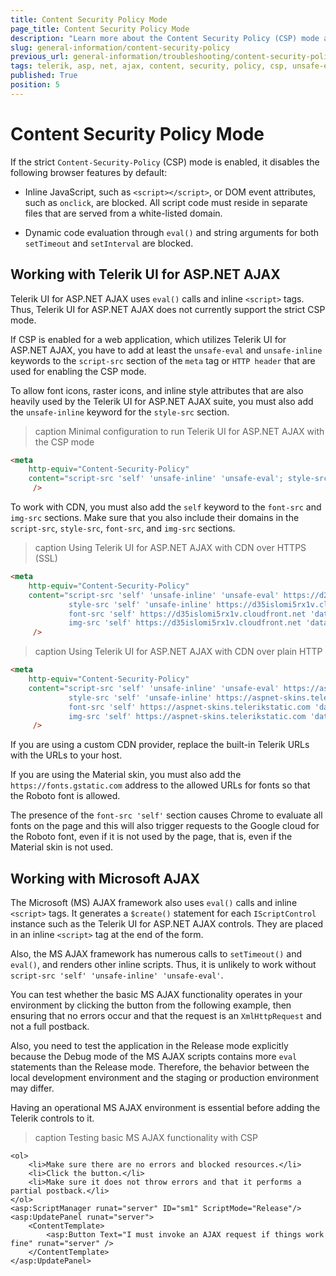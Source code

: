 ```yaml
---
title: Content Security Policy Mode
page_title: Content Security Policy Mode
description: "Learn more about the Content Security Policy (CSP) mode and how to work with it in Telerik UI for ASP.NET AJAX and Microsoft AJAX projects."
slug: general-information/content-security-policy
previous_url: general-information/troubleshooting/content-security-policy
tags: telerik, asp, net, ajax, content, security, policy, csp, unsafe-eval, eval, microsoft
published: True
position: 5
---
```


# Content Security Policy Mode

If the strict `Content-Security-Policy` (CSP) mode is enabled, it disables the following browser features by default:

* Inline JavaScript, such as `<script></script>`, or DOM event attributes, such as `onclick`, are blocked. All script code must reside in separate files that are served from a white-listed domain.

* Dynamic code evaluation through `eval()` and string arguments for both `setTimeout` and `setInterval` are blocked.

## Working with Telerik UI for ASP.NET AJAX

Telerik UI for ASP.NET AJAX uses `eval()` calls and inline `<script>` tags. Thus, Telerik UI for ASP.NET AJAX does not currently support the strict CSP mode.

If CSP is enabled for a web application, which utilizes Telerik UI for ASP.NET AJAX, you have to add at least the `unsafe-eval` and `unsafe-inline` keywords to the `script-src` section of the `meta` tag or `HTTP header` that are used for enabling the CSP mode.

To allow font icons, raster icons, and inline style attributes that are also heavily used by the Telerik UI for ASP.NET AJAX suite, you must also add the `unsafe-inline` keyword for the `style-src` section.

>caption Minimal configuration to run Telerik UI for ASP.NET AJAX with the CSP mode
````HTML
<meta
    http-equiv="Content-Security-Policy"
    content="script-src 'self' 'unsafe-inline' 'unsafe-eval'; style-src 'self' 'unsafe-inline' ;"
     />
````

To work with CDN, you must also add the `self` keyword to the `font-src` and `img-src` sections. Make sure that you also include their domains in the `script-src`, `style-src`, `font-src`, and `img-src` sections.

>caption Using Telerik UI for ASP.NET AJAX with CDN over HTTPS (SSL)
````HTML
<meta
    http-equiv="Content-Security-Policy"
    content="script-src 'self' 'unsafe-inline' 'unsafe-eval' https://d2i2wahzwrm1n5.cloudfront.net ;
			 style-src 'self' 'unsafe-inline' https://d35islomi5rx1v.cloudfront.net ;
			 font-src 'self' https://d35islomi5rx1v.cloudfront.net 'data:';
			 img-src 'self' https://d35islomi5rx1v.cloudfront.net 'data:'"
     />
````

>caption Using Telerik UI for ASP.NET AJAX with CDN over plain HTTP
````HTML
<meta
    http-equiv="Content-Security-Policy"
    content="script-src 'self' 'unsafe-inline' 'unsafe-eval' https://aspnet-scripts.telerikstatic.com ;
			 style-src 'self' 'unsafe-inline' https://aspnet-skins.telerikstatic.com ;
			 font-src 'self' https://aspnet-skins.telerikstatic.com 'data:';
			 img-src 'self' https://aspnet-skins.telerikstatic.com 'data:'"
     />
````

If you are using a custom CDN provider, replace the built-in Telerik URLs with the URLs to your host.

If you are using the Material skin, you must also add the `https://fonts.gstatic.com` address to the allowed URLs for fonts so that the Roboto font is allowed.

The presence of the `font-src 'self'` section causes Chrome to evaluate all fonts on the page and this will also trigger requests to the Google cloud for the Roboto font, even if it is not used by the page, that is, even if the Material skin is not used.

## Working with Microsoft AJAX

The Microsoft (MS) AJAX framework also uses `eval()` calls and inline `<script>` tags. It generates a `$create()` statement for each `IScriptControl` instance such as the Telerik UI for ASP.NET AJAX controls. They are placed in an inline `<script>` tag at the end of the form.

Also, the MS AJAX framework has numerous calls to `setTimeout()` and `eval()`, and renders other inline scripts. Thus, it is unlikely to work without `script-src 'self' 'unsafe-inline' 'unsafe-eval'`.

You can test whether the basic MS AJAX functionality operates in your environment by clicking the button from the following example, then ensuring that no errors occur and that the request is an `XmlHttpRequest` and not a full postback.

Also, you need to test the application in the Release mode explicitly because the Debug mode of the MS AJAX scripts contains more `eval` statements than the Release mode. Therefore, the behavior between the local development environment and the staging or production environment may differ.

Having an operational MS AJAX environment is essential before adding the Telerik controls to it.

>caption Testing basic MS AJAX functionality with CSP
````ASP.NET
<ol>
    <li>Make sure there are no errors and blocked resources.</li>
    <li>Click the button.</li>
    <li>Make sure it does not throw errors and that it performs a partial postback.</li>
</ol>
<asp:ScriptManager runat="server" ID="sm1" ScriptMode="Release"/>
<asp:UpdatePanel runat="server">
    <ContentTemplate>
        <asp:Button Text="I must invoke an AJAX request if things work fine" runat="server" />
    </ContentTemplate>
</asp:UpdatePanel>
````

 